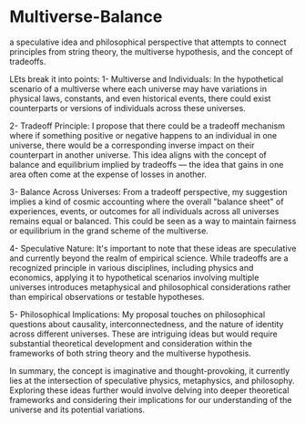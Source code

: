 # Multiverse-Balance
 a speculative idea and philosophical perspective that attempts to connect principles from string theory, the multiverse hypothesis, and the concept of tradeoffs. 

LEts break it into points:
1- Multiverse and Individuals: In the hypothetical scenario of a multiverse where each universe may have variations in physical laws, constants, and even historical events, there could exist counterparts or versions of individuals across these universes.

2- Tradeoff Principle: I propose that there could be a tradeoff mechanism where if something positive or negative happens to an individual in one universe, there would be a corresponding inverse impact on their counterpart in another universe. This idea aligns with the concept of balance and equilibrium implied by tradeoffs — the idea that gains in one area often come at the expense of losses in another.

3- Balance Across Universes: From a tradeoff perspective, my suggestion implies a kind of cosmic accounting where the overall "balance sheet" of experiences, events, or outcomes for all individuals across all universes remains equal or balanced. This could be seen as a way to maintain fairness or equilibrium in the grand scheme of the multiverse.

4- Speculative Nature: It's important to note that these ideas are speculative and currently beyond the realm of empirical science. While tradeoffs are a recognized principle in various disciplines, including physics and economics, applying it to hypothetical scenarios involving multiple universes introduces metaphysical and philosophical considerations rather than empirical observations or testable hypotheses.

5- Philosophical Implications: My proposal touches on philosophical questions about causality, interconnectedness, and the nature of identity across different universes. These are intriguing ideas but would require substantial theoretical development and consideration within the frameworks of both string theory and the multiverse hypothesis.

In summary, the concept is imaginative and thought-provoking, it currently lies at the intersection of speculative physics, metaphysics, and philosophy. Exploring these ideas further would involve delving into deeper theoretical frameworks and considering their implications for our understanding of the universe and its potential variations.

